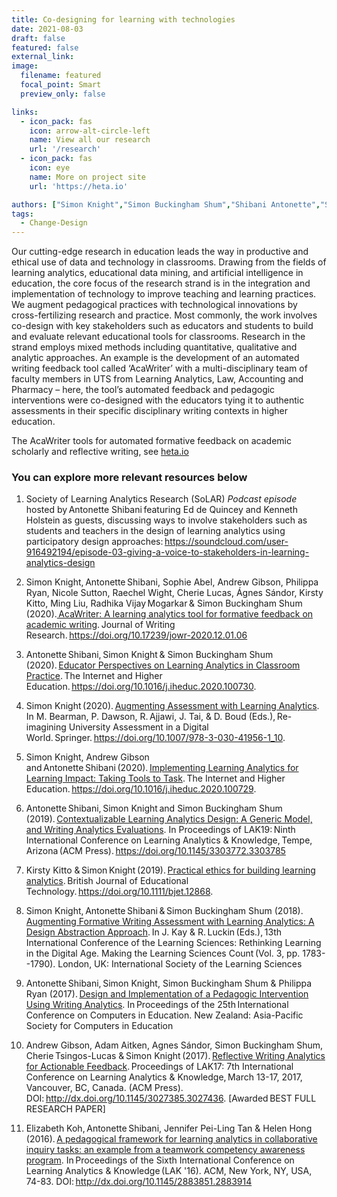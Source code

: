 ```yaml
---
title: Co-designing for learning with technologies
date: 2021-08-03
draft: false
featured: false
external_link: 
image:
  filename: featured
  focal_point: Smart
  preview_only: false

links:
  - icon_pack: fas
    icon: arrow-alt-circle-left
    name: View all our research
    url: '/research'
  - icon_pack: fas
    icon: eye
    name: More on project site
    url: 'https://heta.io'

authors: ["Simon Knight","Simon Buckingham Shum","Shibani Antonette","Sophie Abel"]
tags: 
  - Change-Design
---
```


Our cutting-edge research in education leads the way in productive and ethical use of data and technology in classrooms. Drawing from the fields of learning analytics, educational data mining, and artificial intelligence in education, the core focus of the research strand is in the integration and implementation of technology to improve teaching and learning practices. We augment pedagogical practices with technological innovations by cross-fertilizing research and practice. Most commonly, the work involves co-design with key stakeholders such as educators and students to build and evaluate relevant educational tools for classrooms. Research in the strand employs mixed methods including quantitative, qualitative and analytic approaches. An example is the development of an automated writing feedback tool called ‘AcaWriter’ with a multi-disciplinary team of faculty members in UTS from Learning Analytics, Law, Accounting and Pharmacy – here, the tool’s automated feedback and pedagogic interventions were co-designed with the educators tying it to authentic assessments in their specific disciplinary writing contexts in higher education.  

The AcaWriter tools for automated formative feedback on academic scholarly and reflective writing, see [heta.io](http://heta.io/)

<h3>You can explore more relevant resources below</h3>

1.  Society of Learning Analytics Research (SoLAR) *Podcast episode* hosted by Antonette Shibani featuring Ed de Quincey and Kenneth Holstein as guests, discussing ways to involve stakeholders such as students and teachers in the design of learning analytics using participatory design approaches: <https://soundcloud.com/user-916492194/episode-03-giving-a-voice-to-stakeholders-in-learning-analytics-design>

1.  Simon Knight, Antonette Shibani, Sophie Abel, Andrew Gibson, Philippa Ryan, Nicole Sutton, Raechel Wight, Cherie Lucas, Ágnes Sándor, Kirsty Kitto, Ming Liu, Radhika Vijay Mogarkar & Simon Buckingham Shum (2020).[ AcaWriter: A learning analytics tool for formative feedback on academic writing](https://www.jowr.org/abstracts/vol12_x/Knight_et_al_2020_12_x_abstract.html). Journal of Writing Research. <https://doi.org/10.17239/jowr-2020.12.01.06>

1.  Antonette Shibani, Simon Knight & Simon Buckingham Shum (2020). [Educator Perspectives on Learning Analytics in Classroom Practice](https://antonetteshibani.com/wp-content/uploads/2020/02/Shibani-Knight-Buckingham-Shum-2020-Educator-Perspectives-on-Learning-Analytics-in-Classroom-Practice_IHE_author-manuscript.pdf). The Internet and Higher Education. <https://doi.org/10.1016/j.iheduc.2020.100730>.  

1.  Simon Knight (2020). [Augmenting Assessment with Learning Analytics](http://sjgknight.com/finding-knowledge/2020/07/augmenting-assessment-with-learning-analytics/). In M. Bearman, P. Dawson, R. Ajjawi, J. Tai, & D. Boud (Eds.), Re-imagining University Assessment in a Digital World. Springer. <https://doi.org/10.1007/978-3-030-41956-1_10>.  

1.  Simon Knight, Andrew Gibson and Antonette Shibani (2020). [Implementing Learning Analytics for Learning Impact: Taking Tools to Task](http://sjgknight.com/finding-knowledge/wp-content/uploads/2020/02/Social-and-Technical-Infrastructure-ORO.pdf). The Internet and Higher Education. <https://doi.org/10.1016/j.iheduc.2020.100729>.  

1.  Antonette Shibani, Simon Knight and Simon Buckingham Shum (2019). [Contextualizable Learning Analytics Design: A Generic Model, and Writing Analytics Evaluations](http://antonetteshibani.com/wp-content/uploads/2019/01/Shibani-et-al-2019-Contextualizable-Learning-Analytics-Design_authors-copy.pdf). In Proceedings of LAK19: Ninth International Conference on Learning Analytics & Knowledge, Tempe, Arizona (ACM Press). <https://doi.org/10.1145/3303772.3303785>  

1.  Kirsty Kitto & Simon Knight (2019). [Practical ethics for building learning analytics](http://sjgknight.com/finding-knowledge/2019/08/new-output-practical-ethics-for-la/). British Journal of Educational Technology. <https://doi.org/10.1111/bjet.12868>.  

1.  Simon Knight, Antonette Shibani & Simon Buckingham Shum (2018). [Augmenting Formative Writing Assessment with Learning Analytics: A Design Abstraction Approach](http://antonetteshibani.com/wp-content/uploads/2018/07/Augmenting-Formative-Writing-Assessment-with-Learning-Analytics-A-Design-Abstraction-Approach.pdf). In J. Kay & R. Luckin (Eds.), 13th International Conference of the Learning Sciences: Rethinking Learning in the Digital Age. Making the Learning Sciences Count (Vol. 3, pp. 1783--1790). London, UK: International Society of the Learning Sciences  

1.  Antonette Shibani, Simon Knight, Simon Buckingham Shum & Philippa Ryan (2017). [Design and Implementation of a Pedagogic Intervention Using Writing Analytics](http://antonetteshibani.com/wp-content/uploads/2018/11/Shibani-et-al-2017-Design-and-Implementation-of-a-Pedagogic-Intervention-Using-Writing-Analytics.pdf). In Proceedings of the 25th International Conference on Computers in Education. New Zealand: Asia-Pacific Society for Computers in Education  

1.  Andrew Gibson, Adam Aitken, Agnes Sándor, Simon Buckingham Shum, Cherie Tsingos-Lucas & Simon Knight (2017). [Reflective Writing Analytics for Actionable Feedback](https://opus.lib.uts.edu.au/bitstream/10453/127024/5/reflective-writing-analytics_Submitted.pdf). Proceedings of LAK17: 7th International Conference on Learning Analytics & Knowledge, March 13-17, 2017, Vancouver, BC, Canada. (ACM Press). DOI: <http://dx.doi.org/10.1145/3027385.3027436>. [Awarded BEST FULL RESEARCH PAPER]  

1.  Elizabeth Koh, Antonette Shibani, Jennifer Pei-Ling Tan & Helen Hong (2016). [A pedagogical framework for learning analytics in collaborative inquiry tasks: an example from a teamwork competency awareness program](http://dl.acm.org/citation.cfm?id=2883914). In Proceedings of the Sixth International Conference on Learning Analytics & Knowledge (LAK '16). ACM, New York, NY, USA, 74-83. DOI: <http://dx.doi.org/10.1145/2883851.2883914>  

